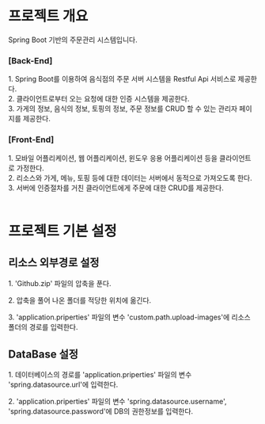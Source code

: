 <h1>프로젝트 개요</h1>
Spring Boot 기반의 주문관리 시스템입니다.<br>

<h3>[Back-End]</h3>
1. Spring Boot를 이용하여 음식점의 주문 서버 시스템을 Restful Api 서비스로 제공한다.<br>
2. 클라이언트로부터 오는 요청에 대한 인증 시스템을 제공한다.<br>
3. 가게의 정보, 음식의 정보, 토핑의 정보, 주문 정보를 CRUD 할 수 있는 관리자 페이지를 제공한다.<br>

<h3>[Front-End]</h3>
1. 모바일 어플리케이션, 웹 어플리케이션, 윈도우 응용 어플리케이션 등을 클라이언트로 가정한다.<br>
2. 리소스와 가게, 메뉴, 토핑 등에 대한 데이터는 서버에서 동적으로 가져오도록 한다.<br>
3. 서버에 인증절차를 거친 클라이언트에게 주문에 대한 CRUD를 제공한다.<br>
<br>

<h1>프로젝트 기본 설정</h1>

<h2>리소스 외부경로 설정</h2>
<p>1. 'Github.zip' 파일의 압축을 푼다.</p>
<p>2. 압축을 풀어 나온 폴더를 적당한 위치에 옮긴다.</p>
<p>3. 'application.priperties' 파일의 변수 'custom.path.upload-images'에 리소스 폴더의 경로를 입력한다.</p>

<h2>DataBase 설정</h2>
<p>1. 데이터베이스의 경로를 'application.priperties' 파일의 변수 'spring.datasource.url'에 입력한다.</p>
<p>2. 'application.priperties' 파일의 변수 'spring.datasource.username', 'spring.datasource.password'에 DB의 권한정보를 입력한다.</p>
